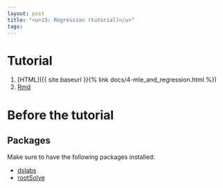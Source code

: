 ```yaml
---
layout: post
title: "<u>15: Regression (tutorial)</u>"
tags:
---
```


# Tutorial

1. [HTML]({{ site.baseurl }}{% link docs/4-mle_and_regression.html %})
2. [Rmd](https://github.com/koszulordie/mat/blob/master/notebooks/4-mle_and_regression.Rmd)


# Before the tutorial

## Packages

Make sure to have the following packages installed:

- [dslabs](https://cran.r-project.org/web/packages/dslabs/dslabs.pdf)
- [rootSolve](https://cran.r-project.org/web/packages/rootSolve/vignettes/rootSolve.pdf)


